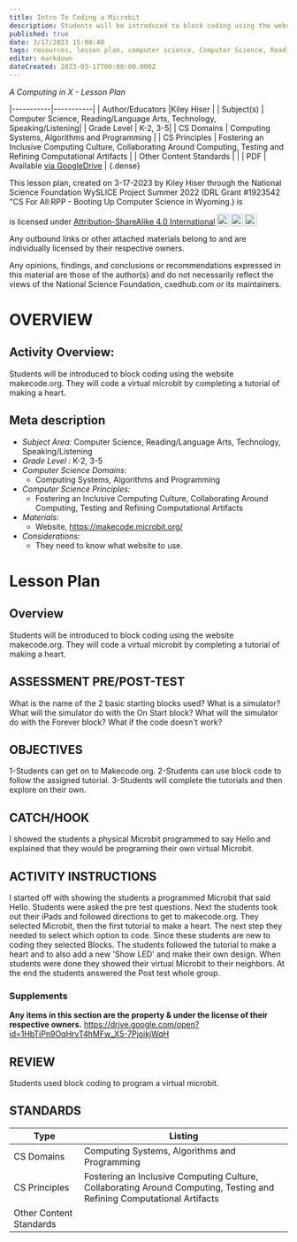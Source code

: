 ```yaml
---
title: Intro To Coding a Microbit
description: Students will be introduced to block coding using the website makecode.org. They will code a virtual microbit by completing a tutorial of making a heart.
published: true
date: 3/17/2023 15:00:40
tags: resources, lesson plan, computer science, Computer Science, Reading/Language Arts, Technology, Speaking/Listening 
editor: markdown
dateCreated: 2023-03-17T00:00:00.000Z
---
```

*A Computing in X - Lesson Plan*

|-----------|-----------|
| Author/Educators |Kiley Hiser |
| Subject(s) | Computer Science, Reading/Language Arts, Technology, Speaking/Listening|
| Grade Level | K-2, 3-5|
| CS Domains | Computing Systems, Algorithms and Programming |
| CS Principles | Fostering an Inclusive Computing Culture, Collaborating Around Computing, Testing and Refining Computational Artifacts |
| Other Content Standards |  | 
| PDF | Available [via GoogleDrive]() |
{.dense}






This lesson plan, created on 3-17-2023 by Kiley Hiser through the National Science Foundation WySLICE Project Summer 2022 (DRL Grant #1923542 "CS For All:RPP - Booting Up Computer Science in Wyoming.) is  <p xmlns:cc="http://creativecommons.org/ns#" >  is licensed under <a href="http://creativecommons.org/licenses/by-sa/4.0/?ref=chooser-v1" target="_blank" rel="license noopener noreferrer" style="display:inline-block;">Attribution-ShareAlike 4.0 International<img style="height:22px!important;margin-left:3px;vertical-align:text-bottom;" src="https://mirrors.creativecommons.org/presskit/icons/cc.svg?ref=chooser-v1"><img style="height:22px!important;margin-left:3px;vertical-align:text-bottom;" src="https://mirrors.creativecommons.org/presskit/icons/by.svg?ref=chooser-v1"><img style="height:22px!important;margin-left:3px;vertical-align:text-bottom;" src="https://mirrors.creativecommons.org/presskit/icons/sa.svg?ref=chooser-v1"></a></p>


Any outbound links or other attached materials belong to and are individually licensed by their respective owners. 


Any opinions, findings, and conclusions or recommendations expressed in this material are those of the author(s) and do not necessarily reflect the views of the National Science Foundation, cxedhub.com or its maintainers.


# OVERVIEW
## Activity Overview:  
Students will be introduced to block coding using the website makecode.org. They will code a virtual microbit by completing a tutorial of making a heart.
## Meta description
+ *Subject Area:* Computer Science, Reading/Language Arts, Technology, Speaking/Listening 
+ *Grade Level :* K-2, 3-5 
+ *Computer Science Domains:*
   + Computing Systems, Algorithms and Programming
+ *Computer Science Principles:*
   + Fostering an Inclusive Computing Culture, Collaborating Around Computing, Testing and Refining Computational Artifacts
+ *Materials:* 
   + Website, https://makecode.microbit.org/
+ *Considerations:*
   + They need to know what website to use.


# Lesson Plan
## Overview
Students will be introduced to block coding using the website makecode.org. They will code a virtual microbit by completing a tutorial of making a heart.
## ASSESSMENT PRE/POST-TEST
What is the name of the 2 basic starting blocks used?
What is a simulator?
What will the simulator do with the On Start block?
What will the simulator do with the Forever block?
What if the code doesn't work?
## OBJECTIVES
1-Students can get on to Makecode.org.
2-Students can use block code to follow the assigned tutorial.
3-Students will complete the tutorials and then explore on their own.


## CATCH/HOOK
I showed the students a physical Microbit programmed to say Hello and explained that they would be programing their own virtual Microbit.


## ACTIVITY INSTRUCTIONS
I started off with showing the students a programmed Microbit that said Hello. 
Students were asked the pre test questions. Next the students took out their iPads and followed directions to get to makecode.org. They selected Microbit, then the first tutorial to make a heart. The next step they needed to select which option to code. Since these students are new to coding they selected Blocks. The students followed the tutorial to make a heart and to also add a new 'Show LED' and make their own design. When students were done they showed their virtual Microbit to their neighbors. At the end the students answered the Post test whole group.


### Supplements
**Any items in this section are the property & under the license of their respective owners.**
https://drive.google.com/open?id=1HbTiPn9OqHrvT4hMFw_X5-7PjoikjWqH




## REVIEW
Students used block coding to program a virtual microbit.
## STANDARDS        
| Type | Listing | 
|-----------|-----------|
| CS Domains  | Computing Systems, Algorithms and Programming|
| CS Principles   | Fostering an Inclusive Computing Culture, Collaborating Around Computing, Testing and Refining Computational Artifacts|
| Other Content Standards |   |